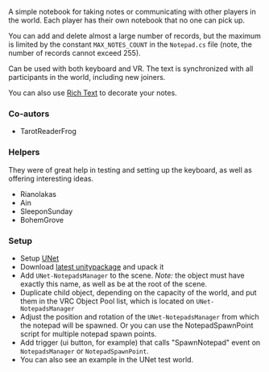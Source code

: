 A simple notebook for taking notes or communicating with other players in the world.
Each player has their own notebook that no one can pick up.

You can add and delete almost a large number of records, but the maximum is limited by the constant `MAX_NOTES_COUNT` in the `Notepad.cs` file (note, the number of records cannot exceed 255).

Can be used with both keyboard and VR.
The text is synchronized with all participants in the world, including new joiners.

You can also use [Rich Text](https://docs.unity3d.com/Documentation/Manual/StyledText.html) to decorate your notes.

### Co-autors
- TarotReaderFrog

### Helpers
They were of great help in testing and setting up the keyboard, as well as offering interesting ideas.
- Rianolakas
- Ain
- SleeponSunday
- BohemGrove

### Setup
- Setup [UNet](https://github.com/Xytabich/UNet)
- Download [latest unitypackage](https://github.com/Xytabich/UNet/blob/master/Examples/Notepad/Notepad-2.1.0.unitypackage) and upack it
- Add `UNet-NotepadsManager` to the scene. *Note:* the object must have exactly this name, as well as be at the root of the scene.
- Duplicate child object, depending on the capacity of the world, and put them in the VRC Object Pool list, which is located on `UNet-NotepadsManager`
- Adjust the position and rotation of the `UNet-NotepadsManager` from which the notepad will be spawned. Or you can use the NotepadSpawnPoint script for multiple notepad spawn points.
- Add trigger (ui button, for example) that calls "SpawnNotepad" event on `NotepadsManager` or `NotepadSpawnPoint`.
- You can also see an example in the UNet test world.
